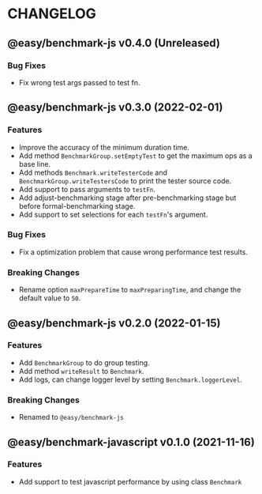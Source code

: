 # CHANGELOG
## @easy/benchmark-js v0.4.0 (Unreleased)
### Bug Fixes

- Fix wrong test args passed to test fn.

## @easy/benchmark-js v0.3.0 (2022-02-01)
### Features

- Improve the accuracy of the minimum duration time.
- Add method `BenchmarkGroup.setEmptyTest` to get the maximum ops as a base line.
- Add methods `Benchmark.writeTesterCode` and `BenchmarkGroup.writeTestersCode` to print the tester source code.
- Add support to pass arguments to `testFn`.
- Add adjust-benchmarking stage after pre-benchmarking stage but before formal-benchmarking stage.
- Add support to set selections for each `testFn`'s argument.

### Bug Fixes

- Fix a optimization problem that cause wrong performance test results.

### Breaking Changes

- Rename option `maxPrepareTime` to `maxPreparingTime`, and change the default value to `50`.

## @easy/benchmark-js v0.2.0 (2022-01-15)
### Features

- Add `BenchmarkGroup` to do group testing.
- Add method `writeResult` to `Benchmark`.
- Add logs, can change logger level by setting `Benchmark.loggerLevel`.

### Breaking Changes

- Renamed to `@easy/benchmark-js`

## @easy/benchmark-javascript v0.1.0 (2021-11-16)
### Features

- Add support to test javascript performance by using class `Benchmark`
